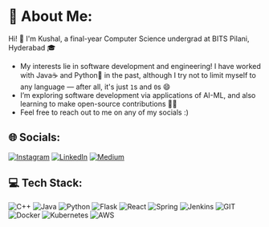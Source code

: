 # 💫 About Me:
Hi! 👋 I'm Kushal, a final-year Computer Science undergrad at BITS Pilani, Hyderabad 🎓
- My interests lie in software development and engineering! I have worked with Java☕ and Python🐍 in the past, although I try not to limit myself to any language — after all, it's just `1️`s and `0️`s 😄<br> 
- I’m exploring software development via applications of AI-ML, and also learning to make open-source contributions 👨‍💻<br> 
- Feel free to reach out to me on any of my socials :)


## 🌐 Socials:
[![Instagram](https://img.shields.io/badge/Instagram-%23E4405F.svg?style=for-the-badge&logo=Instagram&logoColor=white)](https://instagram.com/k.u.shall) [![LinkedIn](https://img.shields.io/badge/LinkedIn-%230077B5.svg?style=for-the-badge&logo=linkedin&logoColor=white)](https://linkedin.com/in/kushal-mishra) [![Medium](https://img.shields.io/badge/Medium-12100E?style=for-the-badge&logo=medium&logoColor=white)](https://medium.com/@mishrakushal) 
<!--
![Medium](https://img.shields.io/badge/c++-%2300599C.svg?style=for-the-badge&logo=c%2B%2B&logoColor=white)
-->
## 💻 Tech Stack:
![C++](https://img.shields.io/badge/c++-%2300599C.svg?style=for-the-badge&logo=c%2B%2B&logoColor=white) ![Java](https://img.shields.io/badge/Java-ED8B00?style=for-the-badge&logo=openjdk&logoColor=white) ![Python](https://img.shields.io/badge/python-3670A0?style=for-the-badge&logo=python&logoColor=ffdd54) ![Flask](https://img.shields.io/badge/flask-%23000.svg?style=for-the-badge&logo=flask&logoColor=white) ![React](https://img.shields.io/badge/react-%2320232a.svg?style=for-the-badge&logo=react&logoColor=%2361DAFB) ![Spring](https://img.shields.io/badge/spring-%236DB33F.svg?style=for-the-badge&logo=spring&logoColor=white) ![Jenkins](https://img.shields.io/badge/jenkins-%232C5263.svg?style=for-the-badge&logo=jenkins&logoColor=white) ![GIT](https://img.shields.io/badge/Git-fc6d26?style=for-the-badge&logo=git&logoColor=white) ![Docker](https://img.shields.io/badge/docker-%230db7ed.svg?style=for-the-badge&logo=docker&logoColor=white) ![Kubernetes](https://img.shields.io/badge/kubernetes-%23326ce5.svg?style=for-the-badge&logo=kubernetes&logoColor=white) ![AWS](https://img.shields.io/badge/AWS-%23FF9900.svg?style=for-the-badge&logo=amazon-aws&logoColor=white)

<!--
![Django](https://img.shields.io/badge/django-%23092E20.svg?style=for-the-badge&logo=django&logoColor=white)

![SQLite](https://img.shields.io/badge/sqlite-%2307405e.svg?style=for-the-badge&logo=sqlite&logoColor=white) ![MySQL](https://img.shields.io/badge/mysql-%2300f.svg?style=for-the-badge&logo=mysql&logoColor=white) ![Postgres](https://img.shields.io/badge/postgres-%23316192.svg?style=for-the-badge&logo=postgresql&logoColor=white)

![NumPy](https://img.shields.io/badge/numpy-%23013243.svg?style=for-the-badge&logo=numpy&logoColor=white) ![Pandas](https://img.shields.io/badge/pandas-%23150458.svg?style=for-the-badge&logo=pandas&logoColor=white) ![Plotly](https://img.shields.io/badge/Plotly-%233F4F75.svg?style=for-the-badge&logo=plotly&logoColor=white)
-->

<!---
# 📊 GitHub Stats:
![](https://github-readme-stats.vercel.app/api?username=mishrakushal&theme=radical&hide_border=false&include_all_commits=true&count_private=true)<br/>
![](https://github-readme-streak-stats.herokuapp.com/?user=mishrakushal&theme=radical&hide_border=false)<br/>
![](https://github-readme-stats.vercel.app/api/top-langs/?username=mishrakushal&theme=radical&hide_border=false&include_all_commits=true&count_private=true&layout=compact)

### 🔝 Top Contributed Repo
![](https://github-contributor-stats.vercel.app/api?username=mishrakushal&limit=5&theme=dark&combine_all_yearly_contributions=true)

---
[![](https://visitcount.itsvg.in/api?id=mishrakushal&icon=5&color=0)](https://visitcount.itsvg.in)
-->
